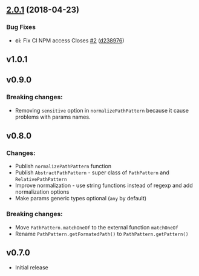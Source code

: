 ## [2.0.1](https://github.com/Realytics/path-pattern/compare/v2.0.0...v2.0.1) (2018-04-23)

### Bug Fixes

* **ci:** Fix CI NPM access Closes [#2](https://github.com/Realytics/path-pattern/issues/2) ([d238976](https://github.com/Realytics/path-pattern/commit/d238976))

## v1.0.1

## v0.9.0

### Breaking changes:

* Removing `sensitive` option in `normalizePathPattern` because it cause problems with params names.

## v0.8.0

### Changes:

* Publish `normalizePathPattern` function
* Publish `AbstractPathPattern` - super class of `PathPattern` and `RelativePathPattern`
* Improve normalization - use string functions instead of regexp and add normalization options
* Make params generic types optional (`any` by default)

### Breaking changes:

* Move `PathPattern.matchOneOf` to the external function `matchOneOf`
* Rename `PathPattern.getFormatedPath()` to `PathPattern.getPattern()`

## v0.7.0

* Initial release
